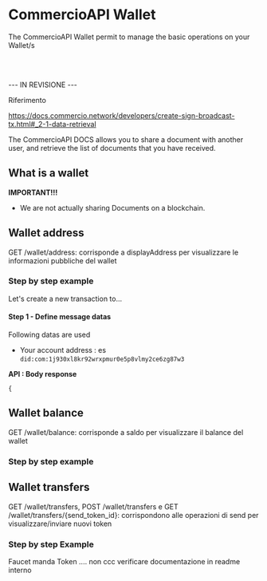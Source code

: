 # CommercioAPI Wallet 
<!-- npm run docs:serve  -->

The  CommercioAPI Wallet permit to manage the basic operations on your Wallet/s

<br><br>

--- IN REVISIONE --- 


Riferimento 


https://docs.commercio.network/developers/create-sign-broadcast-tx.html#_2-1-data-retrieval

The  CommercioAPI DOCS allows you to share a document with another user, and retrieve the list of documents that you have received.


## What is a wallet

**IMPORTANT!!!**

* We are not actually sharing Documents on a blockchain. 



## Wallet address
GET /wallet/address: corrisponde a displayAddress per visualizzare le informazioni pubbliche del wallet


### Step by step example
Let's create a new transaction to... 

#### Step 1 - Define message datas 

Following datas are used  
* Your account address : es `did:com:1j930xl8kr92wrxpmur0e5p8vlmy2ce6zg87w3`


**API : Body response**

``` 
{

```  



## Wallet balance
GET /wallet/balance: corrisponde a saldo per visualizzare il balance del wallet


### Step by step example



## Wallet transfers

GET /wallet/transfers, POST /wallet/transfers e GET /wallet/transfers/{send_token_id}: corrispondono alle operazioni di send per visualizzare/inviare nuovi token

### Step by step Example



Faucet manda Token .... non ccc 
verificare documentazione in readme interno 

